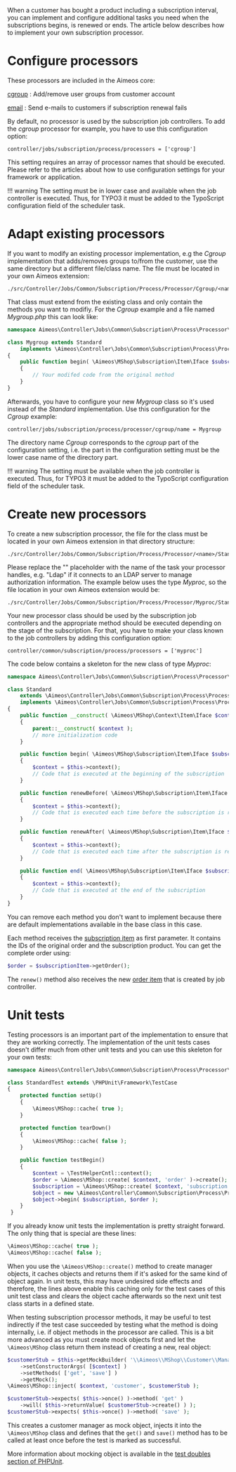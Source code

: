 When a customer has bought a product including a subscription interval, you can implement and configure additional tasks you need when the subscriptions begins, is renewed or ends. The article below describes how to implement your own subscription processor.

# Configure processors

These processors are included in the Aimeos core:

[cgroup](https://github.com/aimeos/ai-controller-jobs/blob/master/src/Controller/Jobs/Common/Subscription/Process/Processor/Cgroup/Standard.php)
: Add/remove user groups from customer account

[email](https://github.com/aimeos/ai-client-html/blob/master/src/Controller/Jobs/Common/Subscription/Process/Processor/Email/Standard.php)
: Send e-mails to customers if subscription renewal fails

By default, no processor is used by the subscription job controllers. To add the *cgroup* processor for example, you have to use this configuration option:

```
controller/jobs/subscription/process/processors = ['cgroup']
```

This setting requires an array of processor names that should be executed. Please refer to the articles about how to use configuration settings for your framework or application.

!!! warning
    The setting must be in lower case and available when the job controller is executed. Thus, for TYPO3 it must be added to the TypoScript configuration field of the scheduler task.

# Adapt existing processors

If you want to modify an existing processor implementation, e.g the *Cgroup* implementation that adds/removes groups to/from the customer, use the same directory but a different file/class name. The file  must be located in your own Aimeos extension:

```
./src/Controller/Jobs/Common/Subscription/Process/Processor/Cgroup/<name>.php
```

That class must extend from the existing class and only contain the methods you want to modifiy. For the *Cgroup* example and a file named *Mygroup.php* this can look like:

```php
namespace Aimeos\Controller\Jobs\Common\Subscription\Process\Processor\Cgroup;

class Mygroup extends Standard
    implements \Aimeos\Controller\Jobs\Common\Subscription\Process\Processor\Iface
{
    public function begin( \Aimeos\MShop\Subscription\Item\Iface $subscription, \Aimeos\MShop\Order\Item\Iface $order )
    {
        // Your modifed code from the original method
    }
}
```

Afterwards, you have to configure your new *Mygroup* class so it's used instead of the *Standard* implementation. Use this configuration for the *Cgroup* example:

```
controller/jobs/subscription/process/processor/cgroup/name = Mygroup
```

The directory name *Cgroup* corresponds to the *cgroup* part of the configuration setting, i.e. the part in the configuration setting must be the lower case name of the directory part.

!!! warning
    The setting must be available when the job controller is executed. Thus, for TYPO3 it must be added to the TypoScript configuration field of the scheduler task.

# Create new processors

To create a new subscription processor, the file for the class must be located in your own Aimeos extension in that directory structure:

```
./src/Controller/Jobs/Common/Subscription/Process/Processor/<name>/Standard.php
```

Please replace the "<type>" placeholder with the name of the task your processor handles, e.g. "Ldap" if it connects to an LDAP server to manage authorization information. The example below uses the type *Myproc*, so the file location in your own Aimeos extension would be:

```
./src/Controller/Jobs/Common/Subscription/Process/Processor/Myproc/Standard.php
```

Your new processor class should be used by the subscription job controllers and the appropriate method should be executed depending on the stage of the subscription. For that, you have to make your class known to the job controllers by adding this configuration option:

```
controller/common/subscription/process/processors = ['myproc']
```

The code below contains a skeleton for the new class of type *Myproc*:

```php
namespace Aimeos\Controller\Jobs\Common\Subscription\Process\Processor\Myproc;

class Standard
    extends \Aimeos\Controller\Jobs\Common\Subscription\Process\Processor\Base
    implements \Aimeos\Controller\Jobs\Common\Subscription\Process\Processor\Iface
{
    public function __construct( \Aimeos\MShop\Context\Item\Iface $context )
    {
        parent::__construct( $context );
        // more initialization code
    }

    public function begin( \Aimeos\MShop\Subscription\Item\Iface $subscription, \Aimeos\MShop\Order\Item\Iface $order )
    {
        $context = $this->context();
        // Code that is executed at the beginning of the subscription
    }

    public function renewBefore( \Aimeos\MShop\Subscription\Item\Iface $subscription, \Aimeos\MShop\Order\Item\Iface $order )
    {
        $context = $this->context();
        // Code that is executed each time before the subscription is renewed
    }

    public function renewAfter( \Aimeos\MShop\Subscription\Item\Iface $subscription, \Aimeos\MShop\Order\Item\Iface $order )
    {
        $context = $this->context();
        // Code that is executed each time after the subscription is renewed
    }

    public function end( \Aimeos\MShop\Subscription\Item\Iface $subscription, \Aimeos\MShop\Order\Item\Iface $order )
    {
        $context = $this->context();
        // Code that is executed at the end of the subscription
    }
}
```

You can remove each method you don't want to implement because there are default implementations available in the base class in this case.

Each method receives the [subscription item](https://github.com/aimeos/aimeos-core/blob/master/src/MShop/Subscription/Item/Iface.php) as first parameter. It contains the IDs of the original order and the subscription product. You can get the complete order using:

```php
$order = $subscriptionItem->getOrder();
```

The `renew()` method also receives the new [order item](https://github.com/aimeos/aimeos-core/blob/master/src/MShop/Order/Item/Iface.php) that is created by job controller.

# Unit tests

Testing processors is an important part of the implementation to ensure that they are working correctly. The implementation of the unit tests cases doesn't differ much from other unit tests and you can use this skeleton for your own tests:

```php
namespace Aimeos\Controller\Jobs\Common\Subscription\Process\Processor\Myproc;

class StandardTest extends \PHPUnit\Framework\TestCase
{
    protected function setUp()
    {
        \Aimeos\MShop::cache( true );
    }

    protected function tearDown()
    {
        \Aimeos\MShop::cache( false );
    }

    public function testBegin()
    {
        $context = \TestHelperCntl::context();
        $order = \Aimeos\MShop::create( $context, 'order' )->create();
        $subscription = \Aimeos\MShop::create( $context, 'subscription' )->create();
        $object = new \Aimeos\Controller\Common\Subscription\Process\Processor\Myproc\Standard( $context );
        $object->begin( $subscription, $order );
    }
 }
```

If you already know unit tests the implementation is pretty straight forward. The only thing that is special are these lines:

```php
\Aimeos\MShop::cache( true );
\Aimeos\MShop::cache( false );
```

When you use the `\Aimeos\MShop::create()` method to create manager objects, it caches objects and returns them if it's asked for the same kind of object again. In unit tests, this may have undesired side effects and therefore, the lines above enable this caching only for the test cases of this unit test class and clears the object cache afterwards so the next unit test class starts in a defined state.

When testing subscription processor methods, it may be useful to test indirectly if the test case succeeded by testing what the method is doing internally, i.e. if object methods in the processor are called. This is a bit more advanced as you must create mock objects first and let the `\Aimeos\MShop` class return them instead of creating a new, real object:

```php
$customerStub = $this->getMockBuilder( '\\Aimeos\\MShop\\Customer\\Manager\\Standard' )
    ->setConstructorArgs( [$context] )
    ->setMethods( ['get', 'save'] )
    ->getMock();
\Aimeos\MShop::inject( $context, 'customer', $customerStub );

$customerStub->expects( $this->once() )->method( 'get' )
    ->will( $this->returnValue( $customerStub->create() ) );
$customerStub->expects( $this->once() )->method( 'save' );
```

This creates a customer manager as mock object, injects it into the `\Aimeos\MShop` class and defines that the `get()` and `save()` method has to be called at least once before the test is marked as successful.

More information about mocking object is available in the [test doubles section of PHPUnit](https://phpunit.de/manual/current/en/test-doubles.html).
